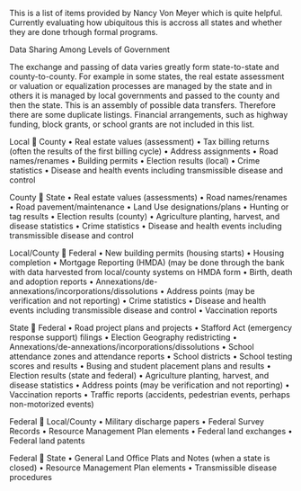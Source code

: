 This is a list of items provided by Nancy Von Meyer which is quite helpful. Currently evaluating how ubiquitous this is accross all states
and whether they are done trhough formal programs.

Data Sharing Among Levels of Government

The exchange and passing of data varies greatly form state-to-state and county-to-county.  For example in some states, the real estate assessment or valuation or equalization processes are managed by the state and in others it is managed by local governments and passed to the county and then the state.  This is an assembly of possible data transfers.  Therefore there are some duplicate listings. Financial arrangements, such as highway funding, block grants, or school grants are not included in this list.

Local  County
•	Real estate values (assessment)
•	Tax billing returns (often the results of the first billing cycle)
•	Address assignments
•	Road names/renames
•	Building permits
•	Election results (local)
•	Crime statistics
•	Disease and health events including transmissible disease and control

County  State
•	Real estate values (assessments)
•	Road names/renames
•	Road pavement/maintenance
•	Land Use designations/plans
•	Hunting or tag results
•	Election results (county)
•	Agriculture planting, harvest, and disease statistics
•	Crime statistics
•	Disease and health events including transmissible disease and control

Local/County  Federal
•	New building permits (housing starts)
•	Housing completion
•	Mortgage Reporting (HMDA) (may be done through the bank with data harvested from local/county systems on HMDA form
•	Birth, death and adoption reports
•	Annexations/de-annexations/incorporations/dissolutions
•	Address points (may be verification and not reporting)
•	Crime statistics
•	Disease and health events including transmissible disease and control
•	Vaccination reports

State  Federal
•	Road project plans and projects
•	Stafford Act (emergency response support) filings
•	Election Geography redistricting
•	Annexations/de-annexations/incorporations/dissolutions
•	School attendance zones and attendance reports
•	School districts
•	School testing scores and results
•	Busing and student placement plans and results
•	Election results (state and federal)
•	Agriculture planting, harvest, and disease statistics
•	Address points (may be verification and not reporting)
•	Vaccination reports
•	Traffic reports (accidents, pedestrian events, perhaps non-motorized events)


Federal  Local/County
•	Military discharge papers
•	Federal Survey Records
•	Resource Management Plan elements
•	Federal land exchanges
•	Federal land patents

Federal  State
•	General Land Office Plats and Notes (when a state is closed)
•	Resource Management Plan elements
•	Transmissible disease procedures 

